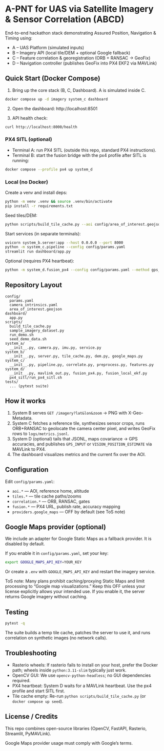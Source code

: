 ﻿# A-PNT for UAS via Satellite Imagery & Sensor Correlation (ABCD)

End-to-end hackathon stack demonstrating Assured Position, Navigation & Timing using:
- A – UAS Platform (simulated inputs)
- B – Imagery API (local tile/DEM + optional Google fallback)
- C – Feature correlation & georegistration (ORB + RANSAC → GeoFix)
- D – Navigation controller (publishes GeoFix into PX4 EKF2 via MAVLink)

## Quick Start (Docker Compose)

1) Bring up the core stack (B, C, Dashboard). A is simulated inside C.

```bash
docker compose up -d imagery system_c dashboard
```

2) Open the dashboard: http://localhost:8501

3) API health check:

```bash
curl http://localhost:8000/health
```

### PX4 SITL (optional)

- Terminal A: run PX4 SITL (outside this repo, standard PX4 instructions).
- Terminal B: start the fusion bridge with the px4 profile after SITL is running:

```bash
docker compose --profile px4 up system_d
```

### Local (no Docker)

Create a venv and install deps:

```bash
python -m venv .venv && source .venv/bin/activate
pip install -r requirements.txt
```

Seed tiles/DEM:

```bash
python scripts/build_tile_cache.py --aoi config/area_of_interest.geojson --zoom 17 18
```

Start services (in separate terminals):

```bash
uvicorn system_b.server:app --host 0.0.0.0 --port 8000
python -m system_c.pipeline --config config/params.yaml
streamlit run dashboard/app.py
```

Optional (requires PX4 heartbeat):

```bash
python -m system_d.fusion_px4 --config config/params.yaml --method gps_input --rate 10
```

## Repository Layout

```
config/
  params.yaml
  camera_intrinsics.yaml
  area_of_interest.geojson
dashboard/
  app.py
scripts/
  build_tile_cache.py
  sample_imagery_dataset.py
  run_demo.sh
  seed_demo_data.sh
system_a/
  __init__.py, camera.py, imu.py, service.py
system_b/
  __init__.py, server.py, tile_cache.py, dem.py, google_maps.py
system_c/
  __init__.py, pipeline.py, correlate.py, preprocess.py, features.py
system_d/
  __init__.py, mavlink_out.py, fusion_px4.py, fusion_local_ekf.py
  px4_sitl/run_px4_sitl.sh
tests/
  ... (pytest suite)
```

## How it works

1. System B serves `GET /imagery?lat&lon&zoom` → PNG with X-Geo-Metadata.
2. System C fetches a reference tile, synthesizes sensor crops, runs ORB+RANSAC to geolocate the camera center pixel, and writes GeoFix rows to `logs/metrics.jsonl`.
3. System D (optional) tails that JSONL, maps covariance → GPS accuracies, and publishes `GPS_INPUT` or `VISION_POSITION_ESTIMATE` via MAVLink to PX4.
4. The dashboard visualizes metrics and the current fix over the AOI.

## Configuration

Edit `config/params.yaml`:
- `aoi.*` — AOI, reference home, altitude
- `tiles.*` — tile cache paths/zooms
- `correlation.*` — ORB, RANSAC, gates
- `fusion.*` — PX4 URL, publish rate, accuracy mapping
- `providers.google_maps` — OFF by default (see ToS note)

## Google Maps provider (optional)

We include an adapter for Google Static Maps as a fallback provider. It is disabled by default.

If you enable it in `config/params.yaml`, set your key:

```bash
export GOOGLE_MAPS_API_KEY=YOUR_KEY
```

Or create a `.env` with `GOOGLE_MAPS_API_KEY` and restart the imagery service.

ToS note: Many plans prohibit caching/proxying Static Maps and limit processing to “Google map visualizations.” Keep this OFF unless your license explicitly allows your intended use. If you enable it, the server returns Google imagery without caching.

## Testing

```bash
pytest -q
```

The suite builds a temp tile cache, patches the server to use it, and runs correlation on synthetic images (no network calls).

## Troubleshooting

- Rasterio wheels: If rasterio fails to install on your host, prefer the Docker path; wheels inside `python:3.11-slim` typically just work.
- OpenCV GUI: We use `opencv-python-headless`; no GUI dependencies required.
- PX4 heartbeat: System D waits for a MAVLink heartbeat. Use the px4 profile and start SITL first.
- Tile cache empty: Re-run `python scripts/build_tile_cache.py` (or `docker compose up seed`).

## License / Credits

This repo combines open-source libraries (OpenCV, FastAPI, Rasterio, Streamlit, PyMAVLink).

Google Maps provider usage must comply with Google’s terms.